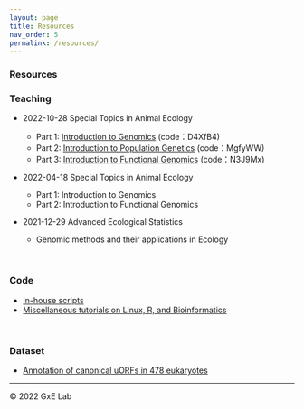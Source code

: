 ```yaml
---
layout: page
title: Resources
nav_order: 5
permalink: /resources/
---
```


### Resources

### Teaching

- 2022-10-28 Special Topics in Animal Ecology
  - Part 1:  [Introduction to Genomics](https://www.jianguoyun.com/p/DfmjMzsQ146cBhiaxOAEIAA)  (code：D4XfB4)
  - Part 2: [Introduction to Population Genetics](https://www.jianguoyun.com/p/DSGotNkQ146cBhifxOAEIAA)  (code：MgfyWW)
  - Part 3: [Introduction to Functional Genomics](https://www.jianguoyun.com/p/Dahi7boQ146cBhilxOAEIAA) (code：N3J9Mx)

- 2022-04-18 Special Topics in Animal Ecology
  - Part 1: Introduction to Genomics
  - Part 2: Introduction to Functional Genomics

- 2021-12-29 Advanced Ecological Statistics
  - Genomic methods and their applications in Ecology


<br/>

### Code

- [In-house scripts](https://github.com/gxelab/scripts)
- [Miscellaneous tutorials on Linux, R, and Bioinformatics](https://gitee.com/mt1022/bioinfo_tutorials)

<br/>

### Dataset

- [Annotation of canonical uORFs in 478 eukaryotes](https://doi.org/10.6084/m9.figshare.9980441.v4)





-----

© 2022 GxE Lab
